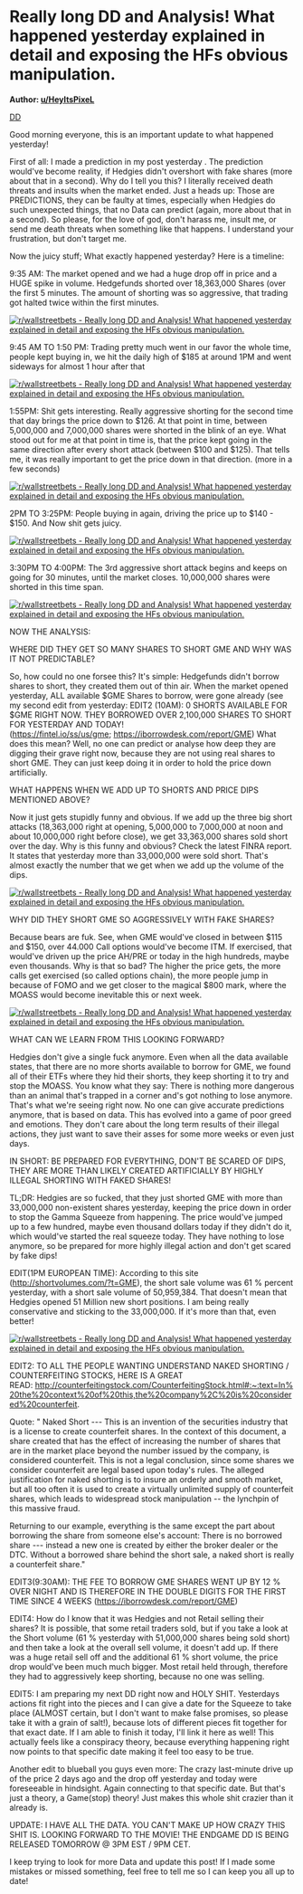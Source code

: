 Really long DD and Analysis! What happened yesterday explained in detail and exposing the HFs obvious manipulation.
===================================================================================================================

**Author: [u/HeyItsPixeL](https://www.reddit.com/user/HeyItsPixeL/)**

[DD](https://www.reddit.com/r/wallstreetbets/search?q=flair_name%3A%22DD%22&restrict_sr=1)

Good morning everyone, this is an important update to what happened yesterday!

First of all: I made a prediction in my post yesterday . The prediction would've become reality, if Hedgies didn't overshort with fake shares (more about that in a second). Why do I tell you this? I literally received death threats and insults when the market ended. Just a heads up: Those are PREDICTIONS, they can be faulty at times, especially when Hedgies do such unexpected things, that no Data can predict (again, more about that in a second). So please, for the love of god, don't harass me, insult me, or send me death threats when something like that happens. I understand your frustration, but don't target me.

Now the juicy stuff; What exactly happened yesterday? Here is a timeline:

9:35 AM: The market opened and we had a huge drop off in price and a HUGE spike in volume. Hedgefunds shorted over 18,363,000 Shares (over the first 5 minutes. The amount of shorting was so aggressive, that trading got halted twice within the first minutes.

[![r/wallstreetbets - Really long DD and Analysis! What happened yesterday explained in detail and exposing the HFs obvious manipulation.](https://preview.redd.it/w8qgdhc52tj61.png?width=1174&format=png&auto=webp&s=312ade6cbbff842f8f1c2b85707b9ee414bc5af4)](https://preview.redd.it/w8qgdhc52tj61.png?width=1174&format=png&auto=webp&s=312ade6cbbff842f8f1c2b85707b9ee414bc5af4)

9:45 AM TO 1:50 PM: Trading pretty much went in our favor the whole time, people kept buying in, we hit the daily high of $185 at around 1PM and went sideways for almost 1 hour after that

[![r/wallstreetbets - Really long DD and Analysis! What happened yesterday explained in detail and exposing the HFs obvious manipulation.](https://preview.redd.it/y22hod9b2tj61.png?width=622&format=png&auto=webp&s=bfc15d4f0d31ef8a0f2f1ebfaa90c412711b4b22)](https://preview.redd.it/y22hod9b2tj61.png?width=622&format=png&auto=webp&s=bfc15d4f0d31ef8a0f2f1ebfaa90c412711b4b22)

1:55PM: Shit gets interesting. Really aggressive shorting for the second time that day brings the price down to $126. At that point in time, between 5,000,000 and 7,000,000 shares were shorted in the blink of an eye. What stood out for me at that point in time is, that the price kept going in the same direction after every short attack (between $100 and $125). That tells me, it was really important to get the price down in that direction. (more in a few seconds)

[![r/wallstreetbets - Really long DD and Analysis! What happened yesterday explained in detail and exposing the HFs obvious manipulation.](https://preview.redd.it/osl59mnb2tj61.png?width=525&format=png&auto=webp&s=dfb0f9aa432f6ca45348aa39708ba4786f6f6572)](https://preview.redd.it/osl59mnb2tj61.png?width=525&format=png&auto=webp&s=dfb0f9aa432f6ca45348aa39708ba4786f6f6572)

2PM TO 3:25PM: People buying in again, driving the price up to $140 - $150. And Now shit gets juicy.

[![r/wallstreetbets - Really long DD and Analysis! What happened yesterday explained in detail and exposing the HFs obvious manipulation.](https://preview.redd.it/ha1vws1c2tj61.png?width=1049&format=png&auto=webp&s=dd0bd0a7e87335c977ce9581b3a19ef335e37c31)](https://preview.redd.it/ha1vws1c2tj61.png?width=1049&format=png&auto=webp&s=dd0bd0a7e87335c977ce9581b3a19ef335e37c31)

3:30PM TO 4:00PM: The 3rd aggressive short attack begins and keeps on going for 30 minutes, until the market closes. 10,000,000 shares were shorted in this time span.

[![r/wallstreetbets - Really long DD and Analysis! What happened yesterday explained in detail and exposing the HFs obvious manipulation.](https://preview.redd.it/7hp3ktgc2tj61.png?width=1177&format=png&auto=webp&s=e4c655e876c22f10194d1e86c2e8c0edfe03e787)](https://preview.redd.it/7hp3ktgc2tj61.png?width=1177&format=png&auto=webp&s=e4c655e876c22f10194d1e86c2e8c0edfe03e787)

NOW THE ANALYSIS:

WHERE DID THEY GET SO MANY SHARES TO SHORT GME AND WHY WAS IT NOT PREDICTABLE?

So, how could no one forsee this? It's simple: Hedgefunds didn't borrow shares to short, they created them out of thin air. When the market opened yesterday, ALL available $GME Shares to borrow, were gone already (see my second edit from yesterday: EDIT2 (10AM): 0 SHORTS AVAILABLE FOR $GME RIGHT NOW. THEY BORROWED OVER 2,100,000 SHARES TO SHORT FOR YESTERDAY AND TODAY! (<https://fintel.io/ss/us/gme>; <https://iborrowdesk.com/report/GME>) What does this mean? Well, no one can predict or analyse how deep they are digging their grave right now, because they are not using real shares to short GME. They can just keep doing it in order to hold the price down artificially.

WHAT HAPPENS WHEN WE ADD UP TO SHORTS AND PRICE DIPS MENTIONED ABOVE?

Now it just gets stupidly funny and obvious. If we add up the three big short attacks (18,363,000 right at opening, 5,000,000 to 7,000,000 at noon and about 10,000,000 right before close), we get 33,363,000 shares sold short over the day. Why is this funny and obvious? Check the latest FINRA report. It states that yesterday more than 33,000,000 were sold short. That's almost exactly the number that we get when we add up the volume of the dips.

[![r/wallstreetbets - Really long DD and Analysis! What happened yesterday explained in detail and exposing the HFs obvious manipulation.](https://preview.redd.it/d3vuakyd2tj61.png?width=453&format=png&auto=webp&s=494fb1b56197d7d997e2c0abdd2843f7bd538bcb)](https://preview.redd.it/d3vuakyd2tj61.png?width=453&format=png&auto=webp&s=494fb1b56197d7d997e2c0abdd2843f7bd538bcb)

WHY DID THEY SHORT GME SO AGGRESSIVELY WITH FAKE SHARES?

Because bears are fuk. See, when GME would've closed in between $115 and $150, over 44.000 Call options would've become ITM. If exercised, that would've driven up the price AH/PRE or today in the high hundreds, maybe even thousands. Why is that so bad? The higher the price gets, the more calls get exercised (so called options chain), the more people jump in because of FOMO and we get closer to the magical $800 mark, where the MOASS would become inevitable this or next week.

[![r/wallstreetbets - Really long DD and Analysis! What happened yesterday explained in detail and exposing the HFs obvious manipulation.](https://preview.redd.it/3djwn1de2tj61.png?width=700&format=png&auto=webp&s=3ce4f2b20c430b672e8d4a5701c39c327f368e7b)](https://preview.redd.it/3djwn1de2tj61.png?width=700&format=png&auto=webp&s=3ce4f2b20c430b672e8d4a5701c39c327f368e7b)

WHAT CAN WE LEARN FROM THIS LOOKING FORWARD?

Hedgies don't give a single fuck anymore. Even when all the data available states, that there are no more shorts available to borrow for GME, we found all of their ETFs where they hid their shorts, they keep shorting it to try and stop the MOASS. You know what they say: There is nothing more dangerous than an animal that's trapped in a corner and's got nothing to lose anymore. That's what we're seeing right now. No one can give accurate predictions anymore, that is based on data. This has evolved into a game of poor greed and emotions. They don't care about the long term results of their illegal actions, they just want to save their asses for some more weeks or even just days.

IN SHORT: BE PREPARED FOR EVERYTHING, DON'T BE SCARED OF DIPS, THEY ARE MORE THAN LIKELY CREATED ARTIFICIALLY BY HIGHLY ILLEGAL SHORTING WITH FAKED SHARES!

TL;DR: Hedgies are so fucked, that they just shorted GME with more than 33,000,000 non-existent shares yesterday, keeping the price down in order to stop the Gamma Squeeze from happening. The price would've jumped up to a few hundred, maybe even thousand dollars today if they didn't do it, which would've started the real squeeze today. They have nothing to lose anymore, so be prepared for more highly illegal action and don't get scared by fake dips!

EDIT(1PM EUROPEAN TIME): According to this site (<http://shortvolumes.com/?t=GME>), the short sale volume was 61 % percent yesterday, with a short sale volume of 50,959,384. That doesn't mean that Hedgies opened 51 Million new short positions. I am being really conservative and sticking to the 33,000,000. If it's more than that, even better!

[![r/wallstreetbets - Really long DD and Analysis! What happened yesterday explained in detail and exposing the HFs obvious manipulation.](https://preview.redd.it/lmtsuxki0uj61.png?width=830&format=png&auto=webp&s=785f8991b72d084e264f5174ac446e619988b8bf)](https://preview.redd.it/lmtsuxki0uj61.png?width=830&format=png&auto=webp&s=785f8991b72d084e264f5174ac446e619988b8bf)

EDIT2: TO ALL THE PEOPLE WANTING UNDERSTAND NAKED SHORTING / COUNTERFEITING STOCKS, HERE IS A GREAT READ: <http://counterfeitingstock.com/CounterfeitingStock.html#:~:text=In%20the%20context%20of%20this,the%20company%2C%20is%20considered%20counterfeit>.

Quote: " Naked Short --- This is an invention of the securities industry that is a license to create counterfeit shares. In the context of this document, a share created that has the effect of increasing the number of shares that are in the market place beyond the number issued by the company, is considered counterfeit. This is not a legal conclusion, since some shares we consider counterfeit are legal based upon today's rules. The alleged justification for naked shorting is to insure an orderly and smooth market, but all too often it is used to create a virtually unlimited supply of counterfeit shares, which leads to widespread stock manipulation -- the lynchpin of this massive fraud.

Returning to our example, everything is the same except the part about borrowing the share from someone else's account: There is no borrowed share --- instead a new one is created by either the broker dealer or the DTC. Without a borrowed share behind the short sale, a naked short is really a counterfeit share."

EDIT3(9:30AM): THE FEE TO BORROW GME SHARES WENT UP BY 12 % OVER NIGHT AND IS THEREFORE IN THE DOUBLE DIGITS FOR THE FIRST TIME SINCE 4 WEEKS (<https://iborrowdesk.com/report/GME>)

EDIT4: How do I know that it was Hedgies and not Retail selling their shares? It is possible, that some retail traders sold, but if you take a look at the Short volume (61 % yesterday with 51,000,000 shares being sold short) and then take a look at the overall sell volume, it doesn't add up. If there was a huge retail sell off and the additional 61 % short volume, the price drop would've been much much bigger. Most retail held through, therefore they had to aggressively keep shorting, because no one was selling.

EDIT5: I am preparing my next DD right now and HOLY SHIT. Yesterdays actions fit right into the pieces and I can give a date for the Squeeze to take place (ALMOST certain, but I don't want to make false promises, so please take it with a grain of salt!), because lots of different pieces fit together for that exact date. If I am able to finish it today, I'll link it here as well! This actually feels like a conspiracy theory, because everything happening right now points to that specific date making it feel too easy to be true.

Another edit to blueball you guys even more: The crazy last-minute drive up of the price 2 days ago and the drop off yesterday and today were foreseeable in hindsight. Again connecting to that specific date. But that's just a theory, a Game(stop) theory! Just makes this whole shit crazier than it already is.

UPDATE: I HAVE ALL THE DATA. YOU CAN'T MAKE UP HOW CRAZY THIS SHIT IS. LOOKING FORWARD TO THE MOVIE! THE ENDGAME DD IS BEING RELEASED TOMORROW @ 3PM EST / 9PM CET.

I keep trying to look for more Data and update this post! If I made some mistakes or missed something, feel free to tell me so I can keep you all up to date!
